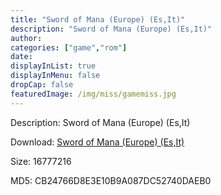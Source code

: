 ```yaml
---
title: "Sword of Mana (Europe) (Es,It)"
description: "Sword of Mana (Europe) (Es,It)"
author: 
categories: ["game","rom"]
date: 
displayInList: true
displayInMenu: false
dropCap: false
featuredImage: /img/miss/gamemiss.jpg
---
```


Description: Sword of Mana (Europe) (Es,It)

Download: <a style="text-decoration:underline;" href="https://mega.nz/#!yaBGyKJJ!lqRPcPEpRTBcA7BA-lCB1H3C-Dk8Ur1CLSn7I6u9BYo" target = "_blank" rel = "nofollow" > Sword of Mana (Europe) (Es,It)</a>

Size: 16777216

MD5: CB24766D8E3E10B9A087DC52740DAEB0

